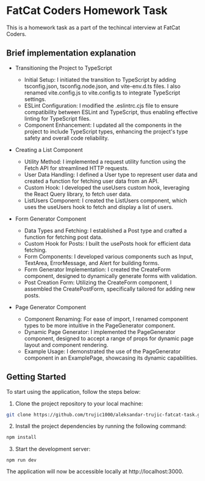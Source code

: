 # FatCat Coders Homework Task

This is a homework task as a part of the techincal interview at FatCat Coders.

## Brief implementation explanation

-   Transitioning the Project to TypeScript

    -   Initial Setup: I initiated the transition to TypeScript by adding tsconfig.json, tsconfig.node.json, and vite-env.d.ts files. I also renamed vite.config.js to vite.config.ts to integrate TypeScript settings.
    -   ESLint Configuration: I modified the .eslintrc.cjs file to ensure compatibility between ESLint and TypeScript, thus enabling effective linting for TypeScript files.
    -   Component Enhancement: I updated all the components in the project to include TypeScript types, enhancing the project's type safety and overall code reliability.

-   Creating a List Component

    -   Utility Method: I implemented a request utility function using the Fetch API for streamlined HTTP requests.
    -   User Data Handling: I defined a User type to represent user data and created a function for fetching user data from an API.
    -   Custom Hook: I developed the useUsers custom hook, leveraging the React Query library, to fetch user data.
    -   ListUsers Component: I created the ListUsers component, which uses the useUsers hook to fetch and display a list of users.

-   Form Generator Component

    -   Data Types and Fetching: I established a Post type and crafted a function for fetching post data.
    -   Custom Hook for Posts: I built the usePosts hook for efficient data fetching.
    -   Form Components: I developed various components such as Input, TextArea, ErrorMessage, and Alert for building forms.
    -   Form Generator Implementation: I created the CreateForm component, designed to dynamically generate forms with validation.
    -   Post Creation Form: Utilizing the CreateForm component, I assembled the CreatePostForm, specifically tailored for adding new posts.

-   Page Generator Component

    -   Component Renaming: For ease of import, I renamed component types to be more intuitive in the PageGenerator component.
    -   Dynamic Page Generator: I implemented the PageGenerator component, designed to accept a range of props for dynamic page layout and component rendering.
    -   Example Usage: I demonstrated the use of the PageGenerator component in an ExamplePage, showcasing its dynamic capabilities.

## Getting Started

To start using the application, follow the steps below:

1. Clone the project repository to your local machine:

```bash
git clone https://github.com/trujic1000/aleksandar-trujic-fatcat-task.git
```

2. Install the project dependencies by running the following command:

```bash
npm install
```

3. Start the development server:

```
npm run dev
```

The application will now be accessible locally at http://localhost:3000.
